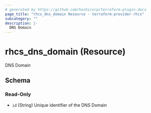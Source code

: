 ```yaml
---
# generated by https://github.com/hashicorp/terraform-plugin-docs
page_title: "rhcs_dns_domain Resource - terraform-provider-rhcs"
subcategory: ""
description: |-
  DNS Domain
---
```


# rhcs_dns_domain (Resource)

DNS Domain



<!-- schema generated by tfplugindocs -->
## Schema

### Read-Only

- `id` (String) Unique identifier of the DNS Domain
